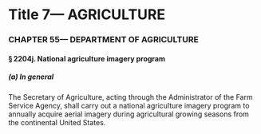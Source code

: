 
# Title 7— AGRICULTURE
### CHAPTER 55— DEPARTMENT OF AGRICULTURE
#### § 2204j. National agriculture imagery program
##### (a) In general

The Secretary of Agriculture, acting through the Administrator of the Farm Service Agency, shall carry out a national agriculture imagery program to annually acquire aerial imagery during agricultural growing seasons from the continental United States.
